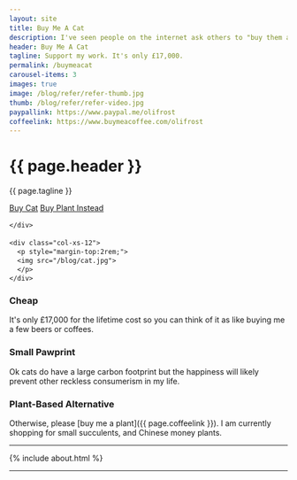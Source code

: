 ```yaml
---
layout: site
title: Buy Me A Cat
description: I've seen people on the internet ask others to "buy them a coffee" to say thanks for stuff.  
header: Buy Me A Cat
tagline: Support my work. It's only £17,000.
permalink: /buymeacat
carousel-items: 3
images: true
image: /blog/refer/refer-thumb.jpg
thumb: /blog/refer/refer-video.jpg
paypallink: https://www.paypal.me/olifrost
coffeelink: https://www.buymeacoffee.com/olifrost
---
```


<div class="hero">


  <div class="row first-xs between-sm ">
    <div class="col-xs-12">
      <h1 class="headline">{{ page.header }}</h1>
      <p class="center"> {{ page.tagline }}</p>
      <a href="{{ page.paypallink }}" class="button"><i class="fas fa-cat"></i> Buy Cat</a>
      <a href="{{ page.coffeelink }}" class="button button-clear"><i class="fas fa-leaf"></i> Buy Plant Instead</a>

    </div>

    <div class="col-xs-12">
      <p style="margin-top:2rem;">
      <img src="/blog/cat.jpg">
      </p>
    </div>

</div>

<div markdown=1>

<div class="row first-xs between-sm">
    <div class="col-xs-12 col-sm-4" markdown="1">


### <i class="fas fa-money-bill-alt"></i>  Cheap
It's only £17,000 for the lifetime cost so you can think of it as like buying me a few beers or coffees.


  </div>

  <div class="col-xs-12 col-sm-4" markdown="1">

### <i class="fas fa-paw"></i>  Small Pawprint
Ok cats do have a large carbon footprint but the happiness will likely prevent other reckless consumerism in my life.

  </div>

  <div class="col-xs-12 col-sm-4" markdown="1">

### <i class="fas fa-leaf"></i>  Plant-Based Alternative

Otherwise, please [buy me a plant]({{ page.coffeelink }}). I am currently shopping for small succulents, and Chinese money plants.

  </div>

</div>

---

{% include about.html %}

---
